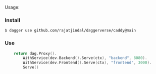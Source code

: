 Usage:

### Install

```
$ dagger use github.com/rajatjindal/daggerverse/caddy@main
```
### Use
```go
	return dag.Proxy().
		WithService(dev.Backend().Serve(ctx), "backend", 8080).
		WithService(dev.Frontend().Serve(ctx), "frontend", 3000).
		Serve()
```